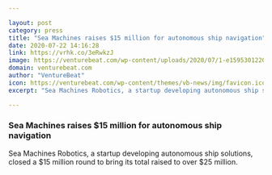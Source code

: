 ```yaml
---

layout: post
category: press
title: "Sea Machines raises $15 million for autonomous ship navigation"
date: 2020-07-22 14:16:28
link: https://vrhk.co/3eRwkzJ
image: https://venturebeat.com/wp-content/uploads/2020/07/1-e1595301220641.jpeg?w=1200&strip=all
domain: venturebeat.com
author: "VentureBeat"
icon: https://venturebeat.com/wp-content/themes/vb-news/img/favicon.ico
excerpt: "Sea Machines Robotics, a startup developing autonomous ship solutions, closed a $15 million round to bring its total raised to over $25 million."

---
```


### Sea Machines raises $15 million for autonomous ship navigation

Sea Machines Robotics, a startup developing autonomous ship solutions, closed a $15 million round to bring its total raised to over $25 million.